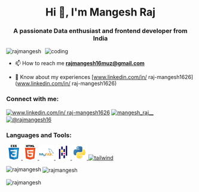 <h1 align="center">Hi 👋, I'm Mangesh Raj</h1>
<h3 align="center">A passionate Data enthusiast and frontend developer from India</h3>
<img align="right" alt="coding" width="400" src="https://i.pinimg.com/originals/54/e3/7d/54e37d8074ebcde1d96c77d7b2a7f310.gif">

<p align="left"> <img src="https://komarev.com/ghpvc/?username=rajmangesh&label=Profile%20views&color=0e75b6&style=flat" alt="rajmangesh" /> </p>

- 📫 How to reach me **rajmangesh16muz@gmail.com**

- 📄 Know about my experiences [www.linkedin.com/in/ raj-mangesh1626](www.linkedin.com/in/ raj-mangesh1626)

<h3 align="left">Connect with me:</h3>
<p align="left">
<a href="https://linkedin.com/in/www.linkedin.com/in/ raj-mangesh1626" target="blank"><img align="center" src="https://raw.githubusercontent.com/rahuldkjain/github-profile-readme-generator/master/src/images/icons/Social/linked-in-alt.svg" alt="www.linkedin.com/in/ raj-mangesh1626" height="30" width="40" /></a>
<a href="https://instagram.com/mangesh_raj__" target="blank"><img align="center" src="https://raw.githubusercontent.com/rahuldkjain/github-profile-readme-generator/master/src/images/icons/Social/instagram.svg" alt="mangesh_raj__" height="30" width="40" /></a>
<a href="https://www.hackerrank.com/@rajmangesh16" target="blank"><img align="center" src="https://raw.githubusercontent.com/rahuldkjain/github-profile-readme-generator/master/src/images/icons/Social/hackerrank.svg" alt="@rajmangesh16" height="30" width="40" /></a>
</p>

<h3 align="left">Languages and Tools:</h3>
<p align="left"> <a href="https://www.w3schools.com/css/" target="_blank" rel="noreferrer"> <img src="https://raw.githubusercontent.com/devicons/devicon/master/icons/css3/css3-original-wordmark.svg" alt="css3" width="40" height="40"/> </a> <a href="https://www.w3.org/html/" target="_blank" rel="noreferrer"> <img src="https://raw.githubusercontent.com/devicons/devicon/master/icons/html5/html5-original-wordmark.svg" alt="html5" width="40" height="40"/> </a> <a href="https://www.mysql.com/" target="_blank" rel="noreferrer"> <img src="https://raw.githubusercontent.com/devicons/devicon/master/icons/mysql/mysql-original-wordmark.svg" alt="mysql" width="40" height="40"/> </a> <a href="https://pandas.pydata.org/" target="_blank" rel="noreferrer"> <img src="https://raw.githubusercontent.com/devicons/devicon/2ae2a900d2f041da66e950e4d48052658d850630/icons/pandas/pandas-original.svg" alt="pandas" width="40" height="40"/> </a> <a href="https://www.python.org" target="_blank" rel="noreferrer"> <img src="https://raw.githubusercontent.com/devicons/devicon/master/icons/python/python-original.svg" alt="python" width="40" height="40"/> </a> <a href="https://tailwindcss.com/" target="_blank" rel="noreferrer"> <img src="https://www.vectorlogo.zone/logos/tailwindcss/tailwindcss-icon.svg" alt="tailwind" width="40" height="40"/> </a> </p>

<p><img align="left" src="https://github-readme-stats.vercel.app/api/top-langs?username=rajmangesh&show_icons=true&locale=en&layout=compact" alt="rajmangesh" /></p>

<p>&nbsp;<img align="center" src="https://github-readme-stats.vercel.app/api?username=rajmangesh&show_icons=true&locale=en" alt="rajmangesh" /></p>

<p><img align="center" src="https://github-readme-streak-stats.herokuapp.com/?user=rajmangesh&" alt="rajmangesh" /></p>
